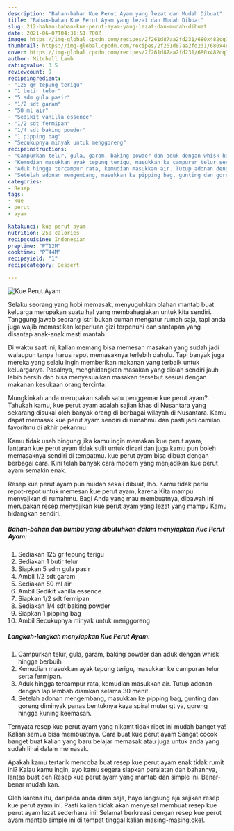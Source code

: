 ```yaml
---
description: "Bahan-bahan Kue Perut Ayam yang lezat dan Mudah Dibuat"
title: "Bahan-bahan Kue Perut Ayam yang lezat dan Mudah Dibuat"
slug: 212-bahan-bahan-kue-perut-ayam-yang-lezat-dan-mudah-dibuat
date: 2021-06-07T04:31:51.700Z
image: https://img-global.cpcdn.com/recipes/2f261d87aa2fd231/680x482cq70/kue-perut-ayam-foto-resep-utama.jpg
thumbnail: https://img-global.cpcdn.com/recipes/2f261d87aa2fd231/680x482cq70/kue-perut-ayam-foto-resep-utama.jpg
cover: https://img-global.cpcdn.com/recipes/2f261d87aa2fd231/680x482cq70/kue-perut-ayam-foto-resep-utama.jpg
author: Mitchell Lamb
ratingvalue: 3.5
reviewcount: 9
recipeingredient:
- "125 gr tepung terigu"
- "1 butir telur"
- "5 sdm gula pasir"
- "1/2 sdt garam"
- "50 ml air"
- "Sedikit vanilla essence"
- "1/2 sdt fermipan"
- "1/4 sdt baking powder"
- "1 pipping bag"
- "Secukupnya minyak untuk menggoreng"
recipeinstructions:
- "Campurkan telur, gula, garam, baking powder dan aduk dengan whisk hingga berbuih"
- "Kemudian masukkan ayak tepung terigu, masukkan ke campuran telur serta fermipan."
- "Aduk hingga tercampur rata, kemudian masukkan air. Tutup adonan dengan lap lembab diamkan selama 30 menit."
- "Setelah adonan mengembang, masukkan ke pipping bag, gunting dan goreng diminyak panas bentuknya kaya spiral muter gt ya, goreng hingga kuning keemasan."
categories:
- Resep
tags:
- kue
- perut
- ayam

katakunci: kue perut ayam 
nutrition: 250 calories
recipecuisine: Indonesian
preptime: "PT12M"
cooktime: "PT44M"
recipeyield: "1"
recipecategory: Dessert

---
```



![Kue Perut Ayam](https://img-global.cpcdn.com/recipes/2f261d87aa2fd231/680x482cq70/kue-perut-ayam-foto-resep-utama.jpg)

Selaku seorang yang hobi memasak, menyuguhkan olahan mantab buat keluarga merupakan suatu hal yang membahagiakan untuk kita sendiri. Tanggung jawab seorang istri bukan cuman mengatur rumah saja, tapi anda juga wajib memastikan keperluan gizi terpenuhi dan santapan yang disantap anak-anak mesti mantab.

Di waktu  saat ini, kalian memang bisa memesan masakan yang sudah jadi walaupun tanpa harus repot memasaknya terlebih dahulu. Tapi banyak juga mereka yang selalu ingin memberikan makanan yang terbaik untuk keluarganya. Pasalnya, menghidangkan masakan yang diolah sendiri jauh lebih bersih dan bisa menyesuaikan masakan tersebut sesuai dengan makanan kesukaan orang tercinta. 



Mungkinkah anda merupakan salah satu penggemar kue perut ayam?. Tahukah kamu, kue perut ayam adalah sajian khas di Nusantara yang sekarang disukai oleh banyak orang di berbagai wilayah di Nusantara. Kamu dapat memasak kue perut ayam sendiri di rumahmu dan pasti jadi camilan favoritmu di akhir pekanmu.

Kamu tidak usah bingung jika kamu ingin memakan kue perut ayam, lantaran kue perut ayam tidak sulit untuk dicari dan juga kamu pun boleh memasaknya sendiri di tempatmu. kue perut ayam bisa dibuat dengan berbagai cara. Kini telah banyak cara modern yang menjadikan kue perut ayam semakin enak.

Resep kue perut ayam pun mudah sekali dibuat, lho. Kamu tidak perlu repot-repot untuk memesan kue perut ayam, karena Kita mampu menyajikan di rumahmu. Bagi Anda yang mau membuatnya, dibawah ini merupakan resep menyajikan kue perut ayam yang lezat yang mampu Kamu hidangkan sendiri.

<!--inarticleads1-->

##### Bahan-bahan dan bumbu yang dibutuhkan dalam menyiapkan Kue Perut Ayam:

1. Sediakan 125 gr tepung terigu
1. Sediakan 1 butir telur
1. Siapkan 5 sdm gula pasir
1. Ambil 1/2 sdt garam
1. Sediakan 50 ml air
1. Ambil Sedikit vanilla essence
1. Siapkan 1/2 sdt fermipan
1. Sediakan 1/4 sdt baking powder
1. Siapkan 1 pipping bag
1. Ambil Secukupnya minyak untuk menggoreng




<!--inarticleads2-->

##### Langkah-langkah menyiapkan Kue Perut Ayam:

1. Campurkan telur, gula, garam, baking powder dan aduk dengan whisk hingga berbuih
1. Kemudian masukkan ayak tepung terigu, masukkan ke campuran telur serta fermipan.
1. Aduk hingga tercampur rata, kemudian masukkan air. Tutup adonan dengan lap lembab diamkan selama 30 menit.
1. Setelah adonan mengembang, masukkan ke pipping bag, gunting dan goreng diminyak panas bentuknya kaya spiral muter gt ya, goreng hingga kuning keemasan.




Ternyata resep kue perut ayam yang nikamt tidak ribet ini mudah banget ya! Kalian semua bisa membuatnya. Cara buat kue perut ayam Sangat cocok banget buat kalian yang baru belajar memasak atau juga untuk anda yang sudah lihai dalam memasak.

Apakah kamu tertarik mencoba buat resep kue perut ayam enak tidak rumit ini? Kalau kamu ingin, ayo kamu segera siapkan peralatan dan bahannya, lantas buat deh Resep kue perut ayam yang mantab dan simple ini. Benar-benar mudah kan. 

Oleh karena itu, daripada anda diam saja, hayo langsung aja sajikan resep kue perut ayam ini. Pasti kalian tiidak akan menyesal membuat resep kue perut ayam lezat sederhana ini! Selamat berkreasi dengan resep kue perut ayam mantab simple ini di tempat tinggal kalian masing-masing,oke!.

